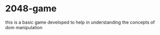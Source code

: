# 2048-game
this is a basic game developed to help in understanding the concepts of dom manipulation
